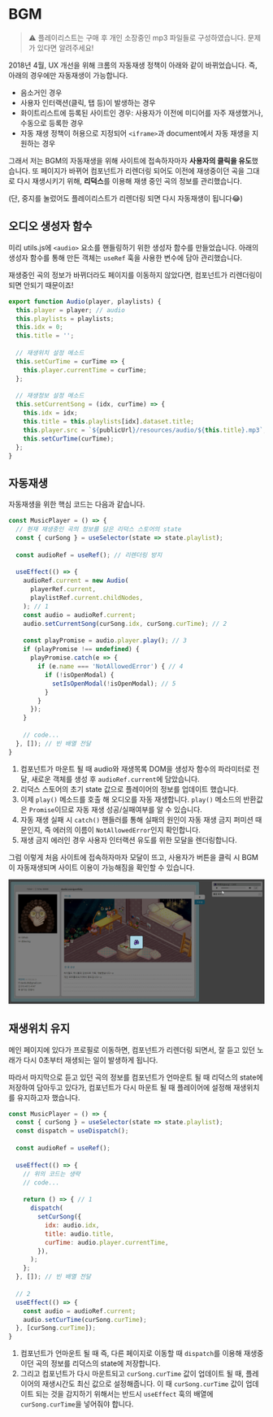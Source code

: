 # BGM 

> ⚠ 플레이리스트는 구매 후 개인 소장중인 mp3 파일들로 구성하였습니다. 문제가 있다면 알려주세요!   


2018년 4월, UX 개선을 위해 크롬의 자동재생 정책이 아래와 같이 바뀌었습니다. 즉, 아래의 경우에만 자동재생이 가능합니다. 

- 음소거인 경우
- 사용자 인터랙션(클릭, 탭 등)이 발생하는 경우
- 화이트리스트에 등록된 사이트인 경우: 사용자가 이전에 미디어를 자주 재생했거나, 수동으로 등록한 경우  
- 자동 재생 정책이 허용으로 지정되어 `<iframe>`과 document에서 자동 재생을 지원하는 경우 

그래서 저는 BGM의 자동재생을 위해 사이트에 접속하자마자 **사용자의 클릭을 유도**했습니다. 
또 페이지가 바뀌어 컴포넌트가 리렌더링 되어도 이전에 재생중이던 곡을 그대로 다시 재생시키기 위해, **리덕스**를 이용해 재생 중인 곡의 정보를 관리했습니다. 

(단, 중지를 눌렀어도 플레이리스트가 리렌더링 되면 다시 자동재생이 됩니다😂) 


## 오디오 생성자 함수
미리 utils.js에 `<audio>` 요소를 핸들링하기 위한 생성자 함수를 만들었습니다. 아래의 생성자 함수를 통해 만든 객체는 `useRef` 훅을 사용한 변수에 담아 관리했습니다.

재생중인 곡의 정보가 바뀌더라도 페이지를 이동하지 않았다면, 컴포넌트가 리렌더링이 되면 안되기 때문이죠!  

```js
export function Audio(player, playlists) {
  this.player = player; // audio
  this.playlists = playlists;
  this.idx = 0;
  this.title = '';

  // 재생위치 설정 메소드 
  this.setCurTime = curTime => {
    this.player.currentTime = curTime;
  };

  // 재생정보 설정 메소드
  this.setCurrentSong = (idx, curTime) => {
    this.idx = idx;
    this.title = this.playlists[idx].dataset.title;
    this.player.src = `${publicUrl}/resources/audio/${this.title}.mp3`;
    this.setCurTime(curTime);
  };
}
```

## 자동재생 

자동재생을 위한 핵심 코드는 다음과 같습니다.

```js
const MusicPlayer = () => {
  // 현재 재생중인 곡의 정보를 담은 리덕스 스토어의 state 
  const { curSong } = useSelector(state => state.playlist);
  
  const audioRef = useRef(); // 리렌더링 방지

  useEffect(() => { 
    audioRef.current = new Audio(
      playerRef.current,
      playlistRef.current.childNodes,
    ); // 1
    const audio = audioRef.current;
    audio.setCurrentSong(curSong.idx, curSong.curTime); // 2

    const playPromise = audio.player.play(); // 3
    if (playPromise !== undefined) {
      playPromise.catch(e => { 
        if (e.name === 'NotAllowedError') { // 4
          if (!isOpenModal) {
            setIsOpenModal(!isOpenModal); // 5
          }
        }
      });
    }
    
    // code... 
  }, []); // 빈 배열 전달 
}
```


1. 컴포넌트가 마운트 될 때 audio와 재생목록 DOM을 생성자 함수의 파라미터로 전달, 새로운 객체를 생성 후 `audioRef.current`에 담았습니다.
2. 리덕스 스토어의 초기 state 값으로 플레이어의 정보를 업데이트 했습니다.
3. 이제 `play()` 메소드를 호출 해 오디오를 자동 재생합니다. `play()` 메소드의 반환값은 `Promise`이므로 자동 재생 성공/실패여부를 알 수 있습니다. 
4. 자동 재생 실패 시 `catch()` 핸들러를 통해 실패의 원인이 자동 재생 금지 퍼미션 때문인지, 즉 에러의 이름이 `NotAllowedError`인지 확인합니다. 
5. 재생 금지 에러인 경우 사용자 인터랙션 유도를 위한 모달을 렌더링합니다.  


그럼 이렇게 처음 사이트에 접속하자마자 모달이 뜨고, 사용자가 버튼을 클릭 시 BGM이 자동재생되며 사이트 이용이 가능해짐을 확인할 수 있습니다. 

![autoplay](../img/autoplay.gif)


## 재생위치 유지
메인 페이지에 있다가 프로필로 이동하면, 컴포넌트가 리렌더링 되면서, 잘 듣고 있던 노래가 다시 0초부터 재생되는 일이 발생하게 됩니다. 

따라서 마지막으로 듣고 있던 곡의 정보를 컴포넌트가 언마운트 될 때 리덕스의 state에 저장하여 담아두고 있다가, 컴포넌트가 다시 마운트 될 때 플레이어에 설정해 재생위치를 유지하고자 했습니다. 

```js
const MusicPlayer = () => {
  const { curSong } = useSelector(state => state.playlist);
  const dispatch = useDispatch();

  const audioRef = useRef(); 

  useEffect(() => { 
    // 위의 코드는 생략
    // code... 

    return () => { // 1
      dispatch(
        setCurSong({
          idx: audio.idx,
          title: audio.title,
          curTime: audio.player.currentTime,
        }),
      );
    };
  }, []); // 빈 배열 전달 

  // 2
  useEffect(() => {
    const audio = audioRef.current;
    audio.setCurTime(curSong.curTime); 
  }, [curSong.curTime]); 
}
```


1. 컴포넌트가 언마운트 될 때 즉, 다른 페이지로 이동할 때 `dispatch`를 이용해 재생중이던 곡의 정보를 리덕스의 state에 저장합니다. 
2. 그리고 컴포넌트가 다시 마운트되고 `curSong.curTime` 값이 업데이트 될 때, 플레이어의 재생시간도 최신 값으로 설정해줍니다. 이 때 `curSong.curTime` 값이 업데이트 되는 것을 감지하기 위해서는 반드시 `useEffect` 훅의 배열에 `curSong.curTime`을 넣어줘야 합니다. 

